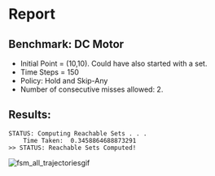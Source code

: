 # Report

## Benchmark: DC Motor

* Initial Point = (10,10). Could have also started with a set.
* Time Steps = 150
* Policy: Hold and Skip-Any
* Number of consecutive misses allowed: 2.

## Results:

```shell
STATUS: Computing Reachable Sets . . .
	Time Taken:  0.3458864688873291
>> STATUS: Reachable Sets Computed!
```

![fsm_all_trajectoriesgif](fsm_all_trajectoriesgif.gif)
